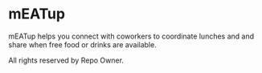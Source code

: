 # mEATup
mEATup helps you connect with coworkers to coordinate lunches and and share when free food or drinks are available.

All rights reserved by Repo Owner.
